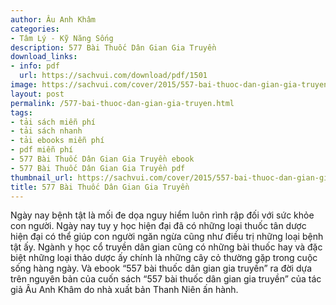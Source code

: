```yaml
---
author: Âu Anh Khâm
categories:
- Tâm Lý - Kỹ Năng Sống
description: 577 Bài Thuốc Dân Gian Gia Truyền
download_links:
- info: pdf
  url: https://sachvui.com/download/pdf/1501
image: https://sachvui.com/cover/2015/557-bai-thuoc-dan-gian-gia-truyen.jpg
layout: post
permalink: /577-bai-thuoc-dan-gian-gia-truyen.html
tags:
- tải sách miễn phí
- tải sách nhanh
- tải ebooks miễn phí
- pdf miễn phí
- 577 Bài Thuốc Dân Gian Gia Truyền ebook
- 577 Bài Thuốc Dân Gian Gia Truyền pdf
thumbnail_url: https://sachvui.com/cover/2015/557-bai-thuoc-dan-gian-gia-truyen.jpg
title: 577 Bài Thuốc Dân Gian Gia Truyền
---
```


 <div class="item-desc text-justify"> <p>Ngày nay bệnh tật là mối đe dọa nguy hiểm luôn rình rập đối với sức khỏe con người. Ngày nay tuy y học hiện đại đã có những loại thuốc tân dược hiện đại có thể giúp con người ngăn ngừa cũng như điều trị những loại bệnh tật ấy. Ngành y học cổ truyền dân gian cũng có những bài thuốc hay và đặc biệt những loại thảo dược ấy chính là những cây cỏ thường gặp trong cuộc sống hàng ngày. Và ebook “557 bài thuốc dân gian gia truyền” ra đời dựa trên nguyên bản của cuốn sách “557 bài thuốc dân gian gia truyền” của tác giả Âu Anh Khâm do nhà xuất bản Thanh Niên ấn hành.</p> </div>
